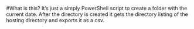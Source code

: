 #What is this?
It’s just a simply PowerShell script to create a folder with the current date. After the directory is created it gets the directory listing of the hosting directory and exports it as a csv.